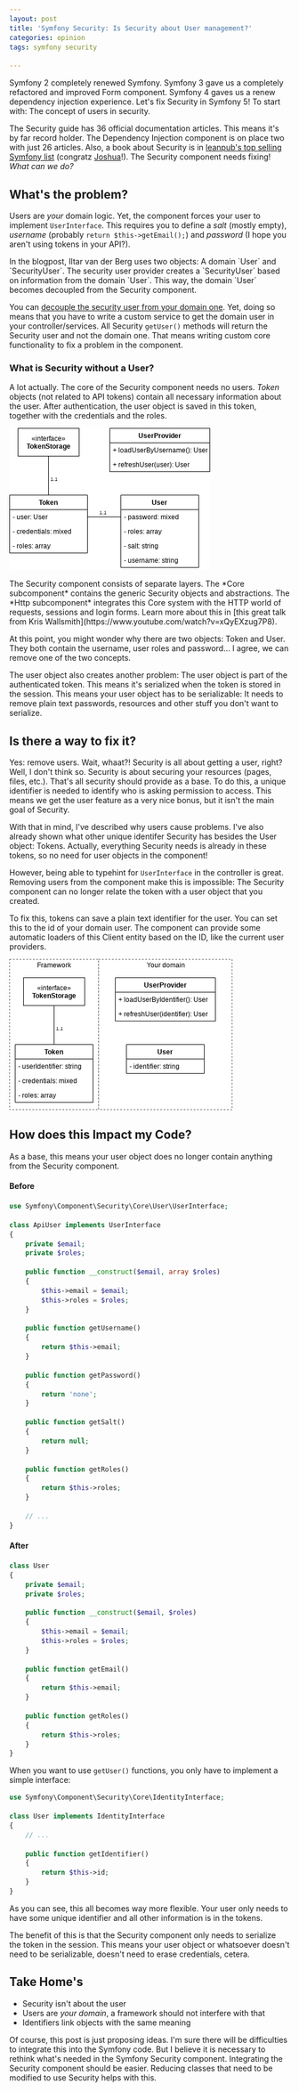 ```yaml
---
layout: post
title: 'Symfony Security: Is Security about User management?'
categories: opinion
tags: symfony security

---
```

Symfony 2 completely renewed Symfony. Symfony 3 gave us a completely refactored
and improved Form component. Symfony 4 gaves us a renew dependency injection
experience. Let's fix Security in Symfony 5! To start with: The concept of
users in security.

The Security guide has 36 official documentation articles. This means it's
by far record holder. The Dependency Injection component is on place two with
just 26 articles. Also, a book about Security is in [leanpub's top selling
Symfony list][leanpub] (congratz [Joshua][jaytaph]!). The Security component
needs fixing! *What can we do?*

## What's the problem?

Users are *your* domain logic. Yet, the component forces your user to implement
`UserInterface`. This requires you to define a *salt* (mostly empty),
*username* (probably `return $this->getEmail();`) and *password* (I hope you
aren't using tokens in your API?).

<aside class="side" data-type="Reference">
In the blogpost, Iltar van der Berg uses two objects: A domain `User` and
`SecurityUser`. The security user provider creates a `SecurityUser` based on
information from the domain `User`. This way, the domain `User` becomes
decoupled from the Security component.
</aside>

You can [decouple the security user from your domain one][decoupling-user].
Yet, doing so means that you have to write a custom service to get the
domain user in your controller/services. All Security `getUser()` methods will
return the Security user and not the domain one. That means writing custom core
functionality to fix a problem in the component.

### What is Security without a User?

A lot actually. The core of the Security component needs no users. *Token*
objects (not related to API tokens) contain all necessary information about the
user. After authentication, the user object is saved in this token, together
with the credentials and the roles.

![User and Token UML diagram](/img/security1-current-uml.png)

<aside class="side" data-type="Symfony internals">
The Security component consists of separate layers. The *Core
subcomponent* contains the generic Security objects and abstractions. The *Http
subcomponent* integrates this Core system with the HTTP world of requests,
sessions and login forms. Learn more about this in [this great talk from Kris
Wallsmith](https://www.youtube.com/watch?v=xQyEXzug7P8).
</aside>

At this point, you might wonder why there are two objects: Token and User.
They both contain the username, user roles and password... I agree, we can
remove one of the two concepts.

The user object also creates another problem: The user object is part of the
authenticated token. This means it's serialized when the token is stored in the
session. This means your user object has to be serializable: It needs to remove
plain text passwords, resources and other stuff you don't want to serialize.

## Is there a way to fix it?

Yes: remove users. Wait, whaat?! Security is all about getting a user, right?
Well, I don't think so. Security is about securing your resources (pages,
files, etc.). That's all security should provide as a base. To do this, a
unique identifier is needed to identify who is asking permission to access.
This means we get the user feature as a very nice bonus, but it isn't the main
goal of Security.

With that in mind, I've described why users cause problems. I've also already
shown what other unique identifer Security has besides the User object: Tokens.
Actually, everything Security needs is already in these tokens, so no need for
user objects in the component!

However, being able to typehint for `UserInterface` in the controller is great.
Removing users from the component make this is impossible: The Security
component can no longer relate the token with a user object that you created.

To fix this, tokens can save a plain text identifier for the user. You can set
this to the id of your domain user. The component can provide some automatic
loaders of this Client entity based on the ID, like the current user
providers.

![Proposed UML diagram](/img/security1-proposed-uml.png)

## How does this Impact my Code?

As a base, this means your user object does no longer contain anything from the
Security component.

#### Before

```php
use Symfony\Component\Security\Core\User\UserInterface;

class ApiUser implements UserInterface
{
    private $email;
    private $roles;

    public function __construct($email, array $roles)
    {
        $this->email = $email;
        $this->roles = $roles;
    }

    public function getUsername()
    {
        return $this->email;
    }

    public function getPassword()
    {
        return 'none';
    }

    public function getSalt()
    {
        return null;
    }

    public function getRoles()
    {
        return $this->roles;
    }

    // ...
}
```

#### After

```php
class User
{
    private $email;
    private $roles;

    public function __construct($email, $roles)
    {
        $this->email = $email;
        $this->roles = $roles;
    }

    public function getEmail()
    {
        return $this->email;
    }

    public function getRoles()
    {
        return $this->roles;
    }
}
```

When you want to use `getUser()` functions, you only have to implement a simple
interface:

```php
use Symfony\Component\Security\Core\IdentityInterface;

class User implements IdentityInterface
{
    // ...

    public function getIdentifier()
    {
        return $this->id;
    }
}
```

As you can see, this all becomes way more flexible. Your user only needs to
have some unique identifier and all other information is in the tokens.

The benefit of this is that the Security component only needs to serialize the token
in the session. This means your user object or whatsoever doesn't need to be
serializable, doesn't need to erase credentials, cetera.

## Take Home's

 * Security isn't about the user
 * Users are *your domain*, a framework should not interfere with that
 * Identifiers link objects with the same meaning

Of course, this post is just proposing ideas. I'm sure there will be
difficulties to integrate this into the Symfony code. But I believe it is
necessary to rethink what's needed in the Symfony Security component.
Integrating the Security component should be easier. Reducing classes that need
to be modified to use Security helps with this.

 [leanpub]: https://leanpub.com/bookstore/type/book/sort/lifetime_earnings?search=symfony
 [jaytaph]: https://leanpub.com/u/jaytaph
 [decoupling-user]: https://stovepipe.systems/post/decoupling-your-security-user
